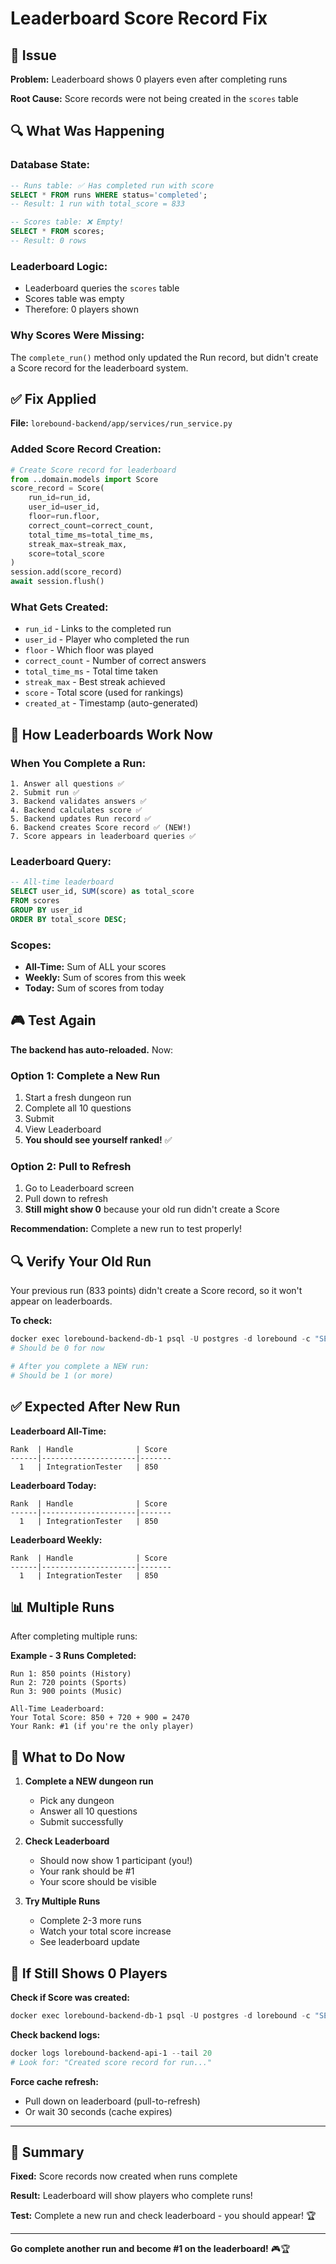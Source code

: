 # Leaderboard Score Record Fix

## 🐛 Issue

**Problem:** Leaderboard shows 0 players even after completing runs

**Root Cause:** Score records were not being created in the `scores` table

## 🔍 What Was Happening

### Database State:
```sql
-- Runs table: ✅ Has completed run with score
SELECT * FROM runs WHERE status='completed';
-- Result: 1 run with total_score = 833

-- Scores table: ❌ Empty!
SELECT * FROM scores;
-- Result: 0 rows
```

### Leaderboard Logic:
- Leaderboard queries the `scores` table
- Scores table was empty
- Therefore: 0 players shown

### Why Scores Were Missing:
The `complete_run()` method only updated the Run record, but didn't create a Score record for the leaderboard system.

## ✅ Fix Applied

**File:** `lorebound-backend/app/services/run_service.py`

### Added Score Record Creation:

```python
# Create Score record for leaderboard
from ..domain.models import Score
score_record = Score(
    run_id=run_id,
    user_id=user_id,
    floor=run.floor,
    correct_count=correct_count,
    total_time_ms=total_time_ms,
    streak_max=streak_max,
    score=total_score
)
session.add(score_record)
await session.flush()
```

### What Gets Created:
- `run_id` - Links to the completed run
- `user_id` - Player who completed the run
- `floor` - Which floor was played
- `correct_count` - Number of correct answers
- `total_time_ms` - Total time taken
- `streak_max` - Best streak achieved
- `score` - Total score (used for rankings)
- `created_at` - Timestamp (auto-generated)

## 🎯 How Leaderboards Work Now

### When You Complete a Run:
```
1. Answer all questions ✅
2. Submit run ✅
3. Backend validates answers ✅
4. Backend calculates score ✅
5. Backend updates Run record ✅
6. Backend creates Score record ✅ (NEW!)
7. Score appears in leaderboard queries ✅
```

### Leaderboard Query:
```sql
-- All-time leaderboard
SELECT user_id, SUM(score) as total_score
FROM scores
GROUP BY user_id
ORDER BY total_score DESC;
```

### Scopes:
- **All-Time:** Sum of ALL your scores
- **Weekly:** Sum of scores from this week
- **Today:** Sum of scores from today

## 🎮 Test Again

**The backend has auto-reloaded.** Now:

### Option 1: Complete a New Run
1. Start a fresh dungeon run
2. Complete all 10 questions
3. Submit
4. View Leaderboard
5. **You should see yourself ranked!** ✅

### Option 2: Pull to Refresh
1. Go to Leaderboard screen
2. Pull down to refresh
3. **Still might show 0** because your old run didn't create a Score

**Recommendation:** Complete a new run to test properly!

## 🔍 Verify Your Old Run

Your previous run (833 points) didn't create a Score record, so it won't appear on leaderboards.

**To check:**
```powershell
docker exec lorebound-backend-db-1 psql -U postgres -d lorebound -c "SELECT COUNT(*) FROM scores;"
# Should be 0 for now

# After you complete a NEW run:
# Should be 1 (or more)
```

## ✅ Expected After New Run

**Leaderboard All-Time:**
```
Rank  | Handle              | Score
------|---------------------|-------
  1   | IntegrationTester   | 850
```

**Leaderboard Today:**
```
Rank  | Handle              | Score
------|---------------------|-------
  1   | IntegrationTester   | 850
```

**Leaderboard Weekly:**
```
Rank  | Handle              | Score
------|---------------------|-------
  1   | IntegrationTester   | 850
```

## 📊 Multiple Runs

After completing multiple runs:

**Example - 3 Runs Completed:**
```
Run 1: 850 points (History)
Run 2: 720 points (Sports)
Run 3: 900 points (Music)

All-Time Leaderboard:
Your Total Score: 850 + 720 + 900 = 2470
Your Rank: #1 (if you're the only player)
```

## 🎯 What to Do Now

1. **Complete a NEW dungeon run**
   - Pick any dungeon
   - Answer all 10 questions
   - Submit successfully

2. **Check Leaderboard**
   - Should now show 1 participant (you!)
   - Your rank should be #1
   - Your score should be visible

3. **Try Multiple Runs**
   - Complete 2-3 more runs
   - Watch your total score increase
   - See leaderboard update

## 🐛 If Still Shows 0 Players

**Check if Score was created:**
```powershell
docker exec lorebound-backend-db-1 psql -U postgres -d lorebound -c "SELECT * FROM scores;"
```

**Check backend logs:**
```powershell
docker logs lorebound-backend-api-1 --tail 20
# Look for: "Created score record for run..."
```

**Force cache refresh:**
- Pull down on leaderboard (pull-to-refresh)
- Or wait 30 seconds (cache expires)

---

## 🎉 Summary

**Fixed:** Score records now created when runs complete

**Result:** Leaderboard will show players who complete runs!

**Test:** Complete a new run and check leaderboard - you should appear! 🏆

---

**Go complete another run and become #1 on the leaderboard!** 🎮🏆

